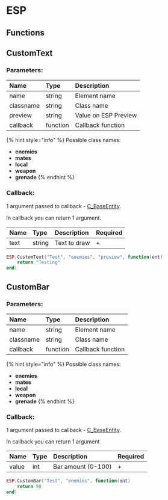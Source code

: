 # ESP

## Functions

## CustomText

### Parameters:

| Name | Type | Description |
| :--- | :--- | :--- |
| name | string | Element name |
| classname | string | Class name |
| preview | string | Value on ESP Preview |
| callback | function | Callback function |

{% hint style="info" %}
Possible class names:

* **enemies**
* **mates**
* **local**
* **weapon**
* **grenade**
{% endhint %}

### Callback:

1 argument passed to callback - [C\_BaseEntity](../classes/C_BaseEntity.md).

In callback you can return 1 argument.

| Name | Type | Description | Required |
| :--- | :--- | :--- | :--- |
| text | string | Text to draw | + |

```lua
ESP.CustomText("Test", "enemies", "preview", function(ent)
    return "Testing"
end) 
```

## CustomBar

### Parameters:

| Name | Type | Description |
| :--- | :--- | :--- |
| name | string | Element name |
| classname | string | Class name |
| callback | function | Callback function |

{% hint style="info" %}
Possible class names:

* **enemies**
* **mates**
* **local**
* **weapon**
* **grenade**
{% endhint %}

### Callback:

1 argument passed to callback - [C\_BaseEntity](../classes/C_BaseEntity.md).

In callback you can return 1 argument

| Name | Type | Description | Required |
| :--- | :--- | :--- | :--- |
| value | int | Bar amount \(0-100\) | + |

```lua
ESP.CustomBar("Test", "enemies", function(ent)
    return 90
end)
```
